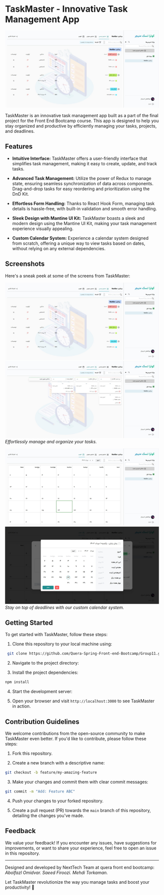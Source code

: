 # TaskMaster - Innovative Task Management App

![TaskMaster](./Images/main1.jpeg)

TaskMaster is an innovative task management app built as a part of the final project for the Front End Bootcamp course. This app is designed to help you stay organized and productive by efficiently managing your tasks, projects, and deadlines.

## Features

- **Intuitive Interface:** TaskMaster offers a user-friendly interface that simplifies task management, making it easy to create, update, and track tasks.

- **Advanced Task Management:** Utilize the power of Redux to manage state, ensuring seamless synchronization of data across components. Drag-and-drop tasks for easy reordering and prioritization using the DnD Kit.

- **Effortless Form Handling:** Thanks to React Hook Form, managing task details is hassle-free, with built-in validation and smooth error handling.

- **Sleek Design with Mantine UI Kit:** TaskMaster boasts a sleek and modern design using the Mantine UI Kit, making your task management experience visually appealing.

- **Custom Calendar System:** Experience a calendar system designed from scratch, offering a unique way to view tasks based on dates, without relying on any external dependencies.

## Screenshots

Here's a sneak peek at some of the screens from TaskMaster:

![Dashboard1](./Images/main1.jpeg)
![Dashboard2](./Images/main2.jpeg)
_Effortlessly manage and organize your tasks._

![Calendar](./Images/cal1.jpeg)
![Calendar](./Images/cal2.jpeg)
_Stay on top of deadlines with our custom calendar system._

## Getting Started

To get started with TaskMaster, follow these steps:

1. Clone this repository to your local machine using:

```bash
 git clone https://github.com/Quera-Spring-Front-end-Bootcamp/Group11.git
```

2. Navigate to the project directory:

3. Install the project dependencies:

```bash
npm install
```

4. Start the development server:

5. Open your browser and visit `http://localhost:3000` to see TaskMaster in action.

## Contribution Guidelines

We welcome contributions from the open-source community to make TaskMaster even better. If you'd like to contribute, please follow these steps:

1. Fork this repository.

2. Create a new branch with a descriptive name:

```bash
git checkout -b feature/my-amazing-feature
```

3. Make your changes and commit them with clear commit messages:

```bash
git commit -m "Add: Feature ABC"
```

4. Push your changes to your forked repository.

5. Create a pull request (PR) towards the `main` branch of this repository, detailing the changes you've made.

## Feedback

We value your feedback! If you encounter any issues, have suggestions for improvements, or want to share your experience, feel free to open an issue in this repository.

---

Designed and developed by NextTech Team at quera front end bootcamp:
_Abolfazl Omidvar._
_Saeed Firoozi._
_Mehdi Torkaman._

Let TaskMaster revolutionize the way you manage tasks and boost your productivity! 🚀
